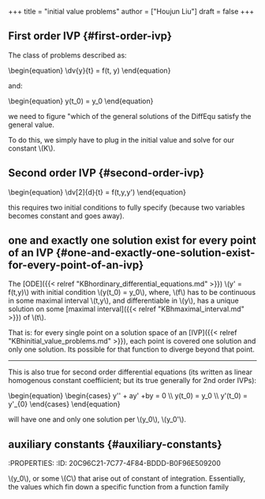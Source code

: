 +++
title = "initial value problems"
author = ["Houjun Liu"]
draft = false
+++

## First order IVP {#first-order-ivp}

The class of problems described as:

\begin{equation}
\dv{y}{t} = f(t, y)
\end{equation}

and:

\begin{equation}
y(t\_0) = y\_0
\end{equation}

we need to figure "which of the general solutions of the DiffEqu satisfy the general value.

To do this, we simply have to plug in the initial value and solve for our constant \\(K\\).


## Second order IVP {#second-order-ivp}

\begin{equation}
\dv[2]{d}{t} = f(t,y,y')
\end{equation}

this requires two initial conditions to fully specify (because two variables becomes constant and goes away).


## one and exactly one solution exist for every point of an IVP {#one-and-exactly-one-solution-exist-for-every-point-of-an-ivp}

The [ODE]({{< relref "KBhordinary_differential_equations.md" >}}) \\(y' = f(t,y)\\) with initial condition \\(y(t\_0) = y\_0\\), where, \\(f\\) has to be continuous in some maximal interval \\(t,y\\), and differentiable in \\(y\\), has a unique solution on some [maximal interval]({{< relref "KBhmaximal_interval.md" >}}) of \\(t\\).

That is: for every single point on a solution space of an [IVP]({{< relref "KBhinitial_value_problems.md" >}}), each point is covered one solution and only one solution. Its possible for that function to diverge beyond that point.

---

This is also true for second order differential equations (its written as linear homogenous constant coeffiicient; but its true generally for 2nd order IVPs):

\begin{equation}
\begin{cases}
y'' + ay' +by = 0 \\\\
y(t\_0) = y\_0 \\\\
y'(t\_0) = y'\_{0}
\end{cases}
\end{equation}

will have one and only one solution per \\(y\_0\\), \\(y\_0'\\).


## auxiliary constants {#auxiliary-constants}

:PROPERTIES:
:ID:       20C96C21-7C77-4F84-BDDD-B0F96E509200

\\(y\_0\\), or some \\(C\\) that arise out of constant of integration. Essentially, the values which fin down a specific function from a function family
